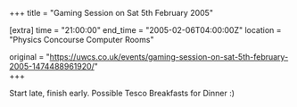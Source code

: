 +++
title = "Gaming Session on Sat 5th February 2005"

[extra]
time = "21:00:00"
end_time = "2005-02-06T04:00:00Z"
location = "Physics Concourse Computer Rooms"

original = "https://uwcs.co.uk/events/gaming-session-on-sat-5th-february-2005-1474488961920/"    
+++

Start late, finish early.  Possible Tesco Breakfasts for Dinner :)

